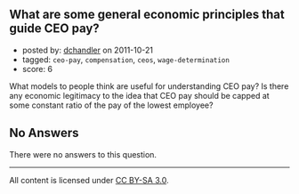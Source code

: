 ## What are some general economic principles that guide CEO pay?

- posted by: [dchandler](https://stackexchange.com/users/-1/149-dchandler) on 2011-10-21
- tagged: `ceo-pay`, `compensation`, `ceos`, `wage-determination`
- score: 6

What models to people think are useful for understanding CEO pay? Is there any economic legitimacy to the idea that CEO pay should be capped at some constant ratio of the pay of the lowest employee?

## No Answers

There were no answers to this question.


---

All content is licensed under [CC BY-SA 3.0](https://creativecommons.org/licenses/by-sa/3.0/).
